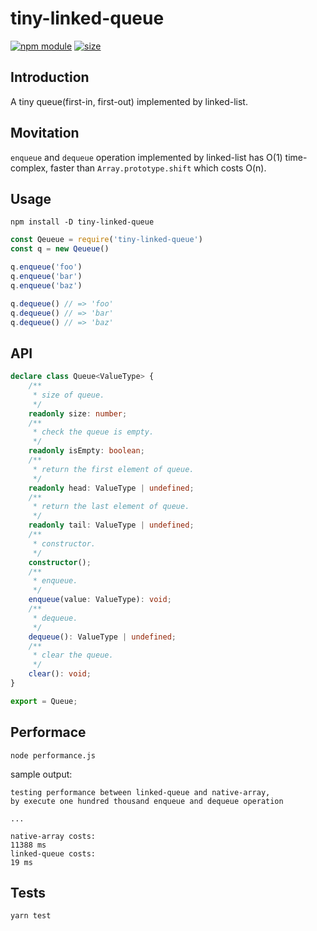 # tiny-linked-queue

[![npm module](https://badge.fury.io/js/tiny-linked-queue.svg)](https://www.npmjs.com/package/tiny-linked-queue)
[![size](https://badgen.net/bundlephobia/minzip/tiny-linked-queue)](https://bundlephobia.com/result?p=tiny-linked-queue)

## Introduction

A tiny queue(first-in, first-out) implemented by linked-list.

## Movitation

`enqueue` and `dequeue` operation implemented by linked-list has O(1) time-complex, faster than `Array.prototype.shift` which costs O(n).

## Usage

`npm install -D tiny-linked-queue`

```js
const Qeueue = require('tiny-linked-queue')
const q = new Qeueue()

q.enqueue('foo')
q.enqueue('bar')
q.enqueue('baz')

q.dequeue() // => 'foo'
q.dequeue() // => 'bar'
q.dequeue() // => 'baz'
```

## API

```ts
declare class Queue<ValueType> {
    /**
     * size of queue.
     */
    readonly size: number;
    /**
     * check the queue is empty.
     */
    readonly isEmpty: boolean;
    /**
     * return the first element of queue.
     */
    readonly head: ValueType | undefined;
    /**
     * return the last element of queue.
     */
    readonly tail: ValueType | undefined;
    /**
     * constructor.
     */
    constructor();
    /**
     * enqueue.
     */
    enqueue(value: ValueType): void;
    /**
     * dequeue.
     */
    dequeue(): ValueType | undefined;
    /**
     * clear the queue.
     */
    clear(): void;
}

export = Queue;
```

## Performace 

`node performance.js`

sample output:

```
testing performance between linked-queue and native-array, 
by execute one hundred thousand enqueue and dequeue operation
    
...
    
native-array costs:
11388 ms
linked-queue costs:
19 ms
```

## Tests

`yarn test`
